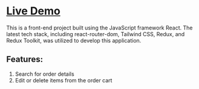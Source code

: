 # [Live Demo](https://fast-react-pizza.netlify.app/)

This is a front-end project built using the JavaScript framework React. The latest tech stack, including react-router-dom, Tailwind CSS, Redux, and Redux Toolkit, was utilized to develop this application.

## Features:
1. Search for order details
2. Edit or delete items from the order cart

